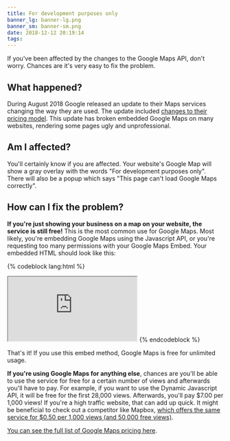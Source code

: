 ```yaml
---
title: For development purposes only
banner_lg: banner-lg.png
banner_sm: banner-sm.png
date: 2018-12-12 20:19:14
tags:
---
```



If you've been affected by the changes to the Google Maps API, don't worry.  Chances are it's very easy to fix the problem.

## What happened?

During August 2018 Google released an update to their Maps services changing the way they are used.  The update included [changes to their pricing model](https://cloud.google.com/maps-platform/pricing/sheet/).  This update has broken embedded Google Maps on many websites, rendering some pages ugly and unprofessional.


## Am I affected?

You'll certainly know if you are affected.  Your website's Google Map will show a gray overlay with the words "For development purposes only".  There will also be a popup which says "This page can't load Google Maps correctly".


## How can I fix the problem?

__If you're just showing your business on a map on your website, the service is still free!__ This is the most common use for Google Maps.  Most likely, you're embedding Google Maps using the Javascript API, or you're requesting too many permissions with your Google Maps Embed.  Your embedded HTML should look like this:

{% codeblock lang:html %}
<iframe src="https://www.google.com/maps/embed/v1/place?q=times+square&key=YOUR_API_KEY" allowfullscreen></iframe> 
{% endcodeblock %}

That's it!  If you use this embed method, Google Maps is free for unlimited usage.

__If you're using Google Maps for anything else__, chances are you'll be able to use the service for free for a certain number of views and afterwards you'll have to pay.  For example, if you want to use the Dynamic Javascript API, it will be free for the first 28,000 views. Afterwards, you'll pay $7.00 per 1,000 views!  If you're a high traffic website, that can add up quick.  It might be beneficial to check out a competitor like Mapbox, [which offers the same service for $0.50 per 1,000 views (and 50,000 free views)](https://www.mapbox.com/pricing/).  

[You can see the full list of Google Maps pricing here](https://cloud.google.com/maps-platform/pricing/sheet/). 